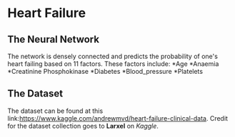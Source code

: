 # Heart Failure 

## The Neural Network

The network is densely connected and predicts the probability of one's heart failing based on 11 factors. These factors include:
*Age
*Anaemia
*Creatinine Phosphokinase
*Diabetes
*Blood_pressure
*Platelets

## The Dataset
The dataset can be found at this link:https://www.kaggle.com/andrewmvd/heart-failure-clinical-data. Credit for the dataset collection goes to **Larxel** on *Kaggle*.
